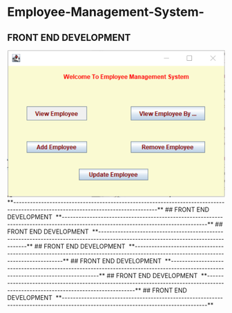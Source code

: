 # Employee-Management-System-

## FRONT END DEVELOPMENT
<img src="https://github.com/NaveenMalave/Employee-Management-System-/blob/main/EMS%20Project%20img/welcomeEMp.png" alt="">
**----------------------------------------------------------------------------------------------------------------------------------**
## FRONT END DEVELOPMENT
<img src="" alt="">
**----------------------------------------------------------------------------------------------------------------------------------**
## FRONT END DEVELOPMENT
<img src="" alt="">
**----------------------------------------------------------------------------------------------------------------------------------**
## FRONT END DEVELOPMENT
<img src="" alt="">
**----------------------------------------------------------------------------------------------------------------------------------**
## FRONT END DEVELOPMENT
<img src="" alt="">
**----------------------------------------------------------------------------------------------------------------------------------**
## FRONT END DEVELOPMENT
<img src="" alt="">
**----------------------------------------------------------------------------------------------------------------------------------**
## FRONT END DEVELOPMENT
<img src="" alt="">
**----------------------------------------------------------------------------------------------------------------------------------**
